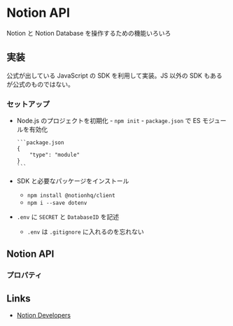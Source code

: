 # Notion API

Notion と Notion Database を操作するための機能いろいろ

## 実装

公式が出している JavaScript の SDK を利用して実装。JS 以外の SDK もあるが公式のものではない。

### セットアップ

- Node.js のプロジェクトを初期化 - `npm init` - `package.json` で ES モジュールを有効化

      ```package.json
      {
          "type": "module"
      }
      ```

- SDK と必要なパッケージをインストール
  - `npm install @notionhq/client`
  - `npm i --save dotenv`
- `.env` に `SECRET` と `DatabaseID` を記述
  - `.env` は `.gitignore` に入れるのを忘れない

## Notion API

### プロパティ

## Links

- [Notion Developers](https://developers.notion.com/)
